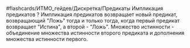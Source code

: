 #flashcards/ИТМО_гейдев/Дискретка/Предикаты
Импликация предикатов
?
Импликация предикатов возвращает новый предикат, возвращающий "Ложь" тогда и только тогда, когда первый предикат возвращает "Истина", а второй - "Ложь".
Множество истинности - объединение множества истинности второго предиката и дополнения множества истинности первого.
